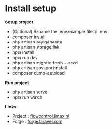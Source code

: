 # Install setup

**Setup project**
- \(Optional) Rename the .env.example file to .env
- composer install
- php artisan key:generate
- php artisan storage:link
- npm install
- npm run dev
- php artisan migrate:fresh --seed
- php artisan passport:install
- composer dump-autoload

**Run project**
- php artisan serve
- npm run watch

**Links**

- Project : [flowcontrol.limax.nl](https://flowcontrol.limax.nl/).
- Forge : [forge.laravel.com](https://forge.laravel.com/)
